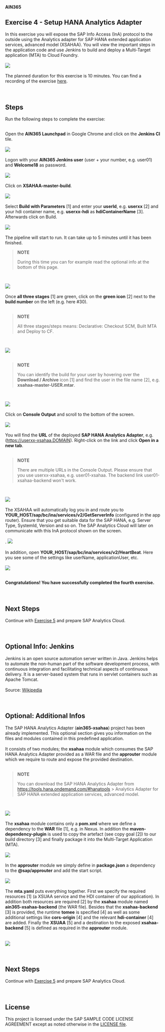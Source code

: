#### AIN365

## Exercise 4 - Setup HANA Analytics Adapter

In this exercise you will expose the SAP Info Access (InA) protocol to the outside using the Analytics adapter for SAP HANA extended application services, advanced model (XSAHAA). You will view the important steps in the application code and use Jenkins to build and deploy a Multi-Target application (MTA) to Cloud Foundry.<br><br>
![](screens/exercise4-0.png)<br><br>
The planned duration for this exercise is 10 minutes. You can find a recording of the exercise [here](https://youtu.be/5S37Ztv22gY).<br><br><br>

## Steps

Run the following steps to complete the exercise:<br><br>

Open the **AIN365 Launchpad** in Google Chrome and click on the **Jenkins CI** tile.<br><br>
![](screens/exercise4-1-1.png)<br><br>
Logon with your **AIN365 Jenkins user** (user + your number, e.g. user01) and **Welcome18** as password.<br><br>
![](screens/exercise4-1.png)<br><br>
Click on **XSAHAA-master-build**.<br><br>
![](screens/exercise4-2.png)<br><br>
Select **Build with Parameters** [1] and enter your **userId**, e.g. **userxx** [2] and your hdi container name, e.g. **userxx-hdi** as **hdiContainerName** [3]. Afterwards click on Build.<br><br>
![](screens/exercise4-3.png)<br><br>
The pipeline will start to run. It can take up to 5 minutes until it has been finished.

>**NOTE**
>
> During this time you can for example read the optional info at the bottom of this page.

<br>

![](screens/exercise4-4.png)<br><br>
Once **all three stages** [1] are green, click on the **green icon** [2] next to the **build number** on the left (e.g. here #30).<br><br>

> **NOTE**
>
> All three stages/steps means: Declarative: Checkout SCM, Built MTA and Deploy to CF.

<br>

![](screens/exercise4-5.png)<br><br>

> **NOTE**
>
> You can identify the build for your user by hovering over the **Download / Archive** icon [1] and find the user in the file name [2], e.g. **xsahaa-master-USER.mtar**.

<br>

![](screens/exercise4-5-1.png)<br><br>
Click on **Console Output** and scroll to the bottom of the screen.<br><br>
![](screens/exercise4-6.png)<br><br>
You will find the **URL** of the deployed **SAP HANA Analytics Adapter**, e.g. (https://userxx-xsahaa.DOMAIN). Right-click on the link and click **Open in a new tab**.<br><br>

> **NOTE**
>
> There are multiple URLs in the Console Output. Please ensure that you use userxx-xsahaa, e.g. user01-xsahaa. The backend link user01-xsahaa-backend won't work.

<br>

![](screens/exercise4-7.png)<br><br>
The XSAHAA will automatically log you in and route you to **YOUR_HOST/sap/bc/ina/services/v2/GetServerInfo** (configured in the app router). Ensure that you get suitable data for the SAP HANA, e.g. Server Type, SystemId, Version and so on. The SAP Analytics Cloud will later on communicate with this InA protocol shown on the screen.<br><br>.
![](screens/exercise4-8.png)<br><br>
In addition, open **YOUR_HOST/sap/bc/ina/services/v2/HeartBeat**. Here you see some of the settings like userName, applicationUser, etc.<br><br>
![](screens/exercise4-9.png)<br><br>

**Congratulations! You have successfully completed the fourth exercise.**<br><br><br>

## Next Steps
Continue with [Exercise 5](../exercise5/README.md) and prepare SAP Analytics Cloud.
<br><br><br>

## Optional Info: Jenkins
Jenkins is an open source automation server written in Java. Jenkins helps to automate the non-human part of the software development process, with continuous integration and facilitating technical aspects of continuous delivery. It is a server-based system that runs in servlet containers such as Apache Tomcat.<br><br>
Source: [Wikipedia](https://en.wikipedia.org/wiki/Jenkins_(software))
<br><br><br>

## Optional: Additional Infos
The SAP HANA Analytics Adapter (**ain365-xsahaa**) project has been already implemented. This optional section gives you information on the files and modules contained in this predefined application.<br><br>
It consists of two modules; the **xsahaa** module which consumes the SAP HANA Analytics Adapter provided as a WAR file and the **approuter** module which we require to route and expose the provided destination.
<br><br>

> **NOTE**
>
> You can download the SAP HANA Analytics Adapter from https://tools.hana.ondemand.com/#hanatools > Analytics Adapter for SAP HANA extended application services, advanced model.

<br>

![](screens/exercise4-10.png)<br><br>
The **xsahaa** module contains only a **pom.xml** where we define a dependency to the **WAR** file [1], e.g. in Nexus. In addition the **maven-dependency-plugin** is used to copy the artefact (see copy goal [2]) to our build directory [3] and finally package it into the Multi-Target Application (MTA).<br><br>
![](screens/exercise4-11.png)<br><br>
In the **approuter** module we simply define in **package.json** a dependency to the **@sap/approuter** and add the start script.<br><br>
![](screens/exercise4-12.png)<br><br>
The **mta.yaml** puts everything together. First we specify the required resources [1] (a XSUAA service and the HDI container of our application). In addition both resources are required [2] by the **xsahaa** module named **ain365-xsahaa-backend** (the WAR file). Besides that the **xsahaa-backend** [3] is provided, the runtime **tomee** is specified [4] as well as some additional settings like **cors-origin** [4] and the relevant **hdi-container** [4] are added. Finally the **XSUAA** [5] and a destination to the exposed **xsahaa-backend** [5] is defined as required in the **approuter** module.<br><br>   
![](screens/exercise4-13.png)
<br><br><br>

## Next Steps
Continue with [Exercise 5](../exercise5/README.md) and prepare SAP Analytics Cloud.
<br><br><br>

## License

This project is licensed under the SAP SAMPLE CODE LICENSE AGREEMENT except as noted otherwise in the [LICENSE file](../LICENSE).
